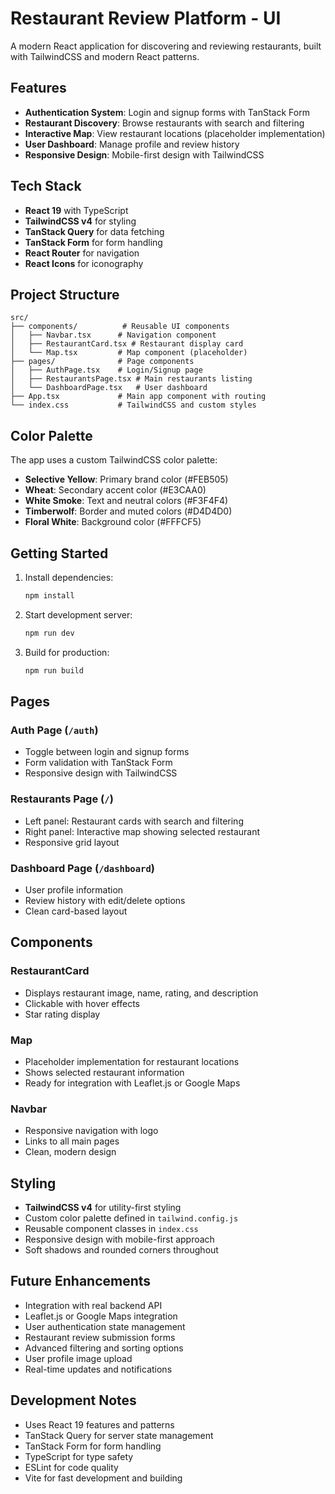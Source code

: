 # Restaurant Review Platform - UI

A modern React application for discovering and reviewing restaurants, built with TailwindCSS and modern React patterns.

## Features

- **Authentication System**: Login and signup forms with TanStack Form
- **Restaurant Discovery**: Browse restaurants with search and filtering
- **Interactive Map**: View restaurant locations (placeholder implementation)
- **User Dashboard**: Manage profile and review history
- **Responsive Design**: Mobile-first design with TailwindCSS

## Tech Stack

- **React 19** with TypeScript
- **TailwindCSS v4** for styling
- **TanStack Query** for data fetching
- **TanStack Form** for form handling
- **React Router** for navigation
- **React Icons** for iconography

## Project Structure

```
src/
├── components/          # Reusable UI components
│   ├── Navbar.tsx      # Navigation component
│   ├── RestaurantCard.tsx # Restaurant display card
│   └── Map.tsx         # Map component (placeholder)
├── pages/              # Page components
│   ├── AuthPage.tsx    # Login/Signup page
│   ├── RestaurantsPage.tsx # Main restaurants listing
│   └── DashboardPage.tsx   # User dashboard
├── App.tsx             # Main app component with routing
└── index.css           # TailwindCSS and custom styles
```

## Color Palette

The app uses a custom TailwindCSS color palette:

- **Selective Yellow**: Primary brand color (#FEB505)
- **Wheat**: Secondary accent color (#E3CAA0)
- **White Smoke**: Text and neutral colors (#F3F4F4)
- **Timberwolf**: Border and muted colors (#D4D4D0)
- **Floral White**: Background color (#FFFCF5)

## Getting Started

1. Install dependencies:
   ```bash
   npm install
   ```

2. Start development server:
   ```bash
   npm run dev
   ```

3. Build for production:
   ```bash
   npm run build
   ```

## Pages

### Auth Page (`/auth`)
- Toggle between login and signup forms
- Form validation with TanStack Form
- Responsive design with TailwindCSS

### Restaurants Page (`/`)
- Left panel: Restaurant cards with search and filtering
- Right panel: Interactive map showing selected restaurant
- Responsive grid layout

### Dashboard Page (`/dashboard`)
- User profile information
- Review history with edit/delete options
- Clean card-based layout

## Components

### RestaurantCard
- Displays restaurant image, name, rating, and description
- Clickable with hover effects
- Star rating display

### Map
- Placeholder implementation for restaurant locations
- Shows selected restaurant information
- Ready for integration with Leaflet.js or Google Maps

### Navbar
- Responsive navigation with logo
- Links to all main pages
- Clean, modern design

## Styling

- **TailwindCSS v4** for utility-first styling
- Custom color palette defined in `tailwind.config.js`
- Reusable component classes in `index.css`
- Responsive design with mobile-first approach
- Soft shadows and rounded corners throughout

## Future Enhancements

- Integration with real backend API
- Leaflet.js or Google Maps integration
- User authentication state management
- Restaurant review submission forms
- Advanced filtering and sorting options
- User profile image upload
- Real-time updates and notifications

## Development Notes

- Uses React 19 features and patterns
- TanStack Query for server state management
- TanStack Form for form handling
- TypeScript for type safety
- ESLint for code quality
- Vite for fast development and building
